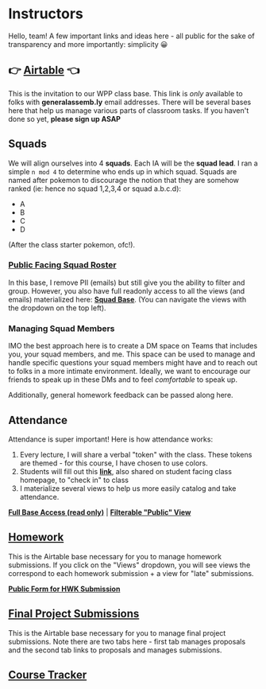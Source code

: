 # Instructors

Hello, team! A few important links and ideas here - all public for the sake of transparency and more importantly: simplicity 😀

## 👉 [Airtable](https://airtable.com/invite/l?inviteId=invyjyDY3FREI0V7s&inviteToken=77a8c4b974b0a587ee78402b150aeb7f13cc931295fd51a8f26736e641f06efb) 👈

This is the invitation to our WPP class base. This link is _only_ available to folks with **generalassemb.ly** email addresses. There will be several bases here that help us manage various parts of classroom tasks. If you haven't done so yet, **please sign up ASAP** 

## Squads

We will align ourselves into 4 **squads**. Each IA will be the **squad lead**. I ran a simple `n mod 4` to determine who ends up in which squad. Squads are named after pokemon to discourage the notion that they are somehow ranked (ie: hence no squad 1,2,3,4 or squad a.b.c.d):

* A
* B
* C
* D

(After the class starter pokemon, ofc!).

### [Public Facing Squad Roster](https://airtable.com/shrX4qrqTERyfcgla)

In this base, I remove PII (emails) but still give you the ability to filter and group. However, you also have full readonly access to all the views (and emails) materialized here: [**Squad Base**](https://airtable.com/tblXKK1OayuV4KlqE/viwaZbR8uIukninHI?blocks=hide). (You can navigate the views with the dropdown on the top left).

### Managing Squad Members

IMO the best approach here is to create a DM space on Teams that includes you, your squad members, and me. This space can be used to manage and handle specific questions your squad members might have and to reach out to folks in a more intimate environment. Ideally, we want to encourage our friends to speak up in these DMs and to feel _comfortable_ to speak up.

Additionally, general homework feedback can be passed along here. 

## Attendance

Attendance is super important! Here is how attendance works:

1. Every lecture, I will share a verbal "token" with the class. These tokens are themed - for this course, I have chosen to use colors.
2. Students will fill out this **[link](https://airtable.com/shroqAUHnqBINgrtm)**, also shared on student facing class homepage, to "check in" to class
3. I materialize several views to help us more easily catalog and take attendance.

**[Full Base Access (read only)](https://airtable.com/tblgBnxolWeYulUTj/viwNJodJ60xe5ibnc?blocks=hide)** | **[Filterable "Public" View](https://airtable.com/shrrjCgiJ0eVQB4GM)**

## [Homework](https://airtable.com/tblIPolX9annjawIy/viwfXp1iUeGDU7Ncr)

This is the Airtable base necessary for you to manage homework submissions. If you click on the "Views" dropdown, you will see views the correspond to each homework submission + a view for "late" submissions.

**[Public Form for HWK Submission](https://airtable.com/shrLwGLoUzUOkPYEk)**

## [Final Project Submissions](https://airtable.com/tblt20rulKIkCDfQe/viw6rcBKe38C7fSvD?blocks=hid)

This is the Airtable base necessary for you to manage final project submissions. Note there are two tabs here - first tab manages proposals and the second tab links to proposals and manages submissions.

## [Course Tracker](https://docs.google.com/spreadsheets/d/1uIR8ewJ6ZOzAxZVojIIjJsE9y4nh07OnJ1xbmiwamsw/edit?ts=5eaab30b#gid=2079771115)


